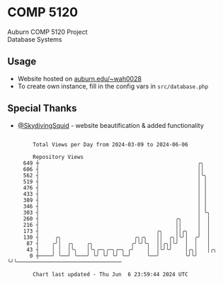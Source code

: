# COMP 5120
Auburn COMP 5120 Project  
Database Systems

## Usage
- Website hosted on [auburn.edu/~wah0028](https://webhome.auburn.edu/~wah0028/)
- To create own instance, fill in the config vars in `src/database.php`

## Special Thanks
- [@SkydivingSquid](https://github.com/SkydivingSquid) - website beautification & added functionality

```

        Total Views per Day from 2024-03-09 to 2024-06-06

        Repository Views
     649 ┼                                                  ╭╮
     606 ┤                                                  ││
     562 ┤                                                  │╰╮
     519 ┤                                                  │ │
     476 ┤                                                  │ │
     433 ┤                                                  │ │
     389 ┤                                                  │ │
     346 ┤                                                  │ │
     303 ┤                                                  │ ╰╮
     260 ┤                                           ╭╮     │  │
     216 ┤                                           ││     │  │
     173 ┤                                     ╭╮    ││╭╮   │  │
     130 ┤     ╭╮                       ╭╮╭╮   ││  ╭╮│╰╯│  ╭╯  │
      87 ┤    ╭╯│  ╭╮    ╭╮            ╭╯╰╯╰╮  ││╭╮│╰╯  │  │   │
      43 ┤    │ │  │╰╮   │╰╮╭─╮╭─╮╭─╮ ╭╯    │  │╰╯╰╯    │╭╮│   │╭╮
       0 ┼────╯ ╰──╯ ╰───╯ ╰╯ ╰╯ ╰╯ ╰─╯     ╰──╯        ╰╯╰╯   ╰╯╰─────────────────────────────────

        Chart last updated - Thu Jun  6 23:59:44 2024 UTC
        
```
